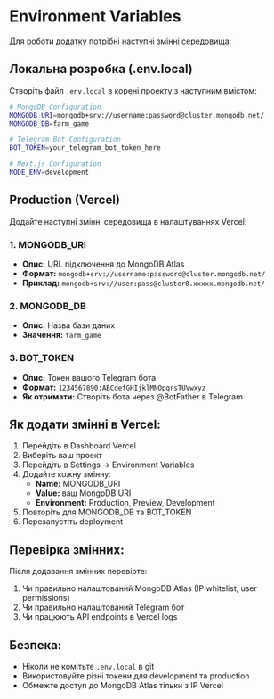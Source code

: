 # Environment Variables

Для роботи додатку потрібні наступні змінні середовища:

## Локальна розробка (.env.local)

Створіть файл `.env.local` в корені проекту з наступним вмістом:

```bash
# MongoDB Configuration
MONGODB_URI=mongodb+srv://username:password@cluster.mongodb.net/
MONGODB_DB=farm_game

# Telegram Bot Configuration
BOT_TOKEN=your_telegram_bot_token_here

# Next.js Configuration
NODE_ENV=development
```

## Production (Vercel)

Додайте наступні змінні середовища в налаштуваннях Vercel:

### 1. MONGODB_URI
- **Опис:** URL підключення до MongoDB Atlas
- **Формат:** `mongodb+srv://username:password@cluster.mongodb.net/`
- **Приклад:** `mongodb+srv://user:pass@cluster0.xxxxx.mongodb.net/`

### 2. MONGODB_DB
- **Опис:** Назва бази даних
- **Значення:** `farm_game`

### 3. BOT_TOKEN
- **Опис:** Токен вашого Telegram бота
- **Формат:** `1234567890:ABCdefGHIjklMNOpqrsTUVwxyz`
- **Як отримати:** Створіть бота через @BotFather в Telegram

## Як додати змінні в Vercel:

1. Перейдіть в Dashboard Vercel
2. Виберіть ваш проект
3. Перейдіть в Settings → Environment Variables
4. Додайте кожну змінну:
   - **Name:** MONGODB_URI
   - **Value:** ваш MongoDB URI
   - **Environment:** Production, Preview, Development
5. Повторіть для MONGODB_DB та BOT_TOKEN
6. Перезапустіть deployment

## Перевірка змінних:

Після додавання змінних перевірте:
1. Чи правильно налаштований MongoDB Atlas (IP whitelist, user permissions)
2. Чи правильно налаштований Telegram бот
3. Чи працюють API endpoints в Vercel logs

## Безпека:

- Ніколи не комітьте `.env.local` в git
- Використовуйте різні токени для development та production
- Обмежте доступ до MongoDB Atlas тільки з IP Vercel
